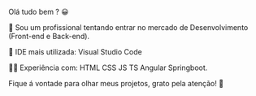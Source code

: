 Olá tudo bem ? 😀 

💼 Sou um profissional tentando entrar no mercado de Desenvolvimento (Front-end e Back-end).

🔧 IDE mais utilizada: Visual Studio Code

👨‍💻 Experiência com: HTML CSS JS TS Angular Springboot. 

Fique á vontade para olhar meus projetos, grato pela atenção!  🙌 
